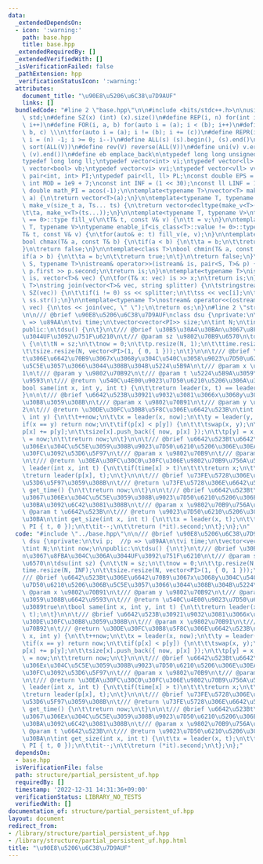 ```yaml
---
data:
  _extendedDependsOn:
  - icon: ':warning:'
    path: base.hpp
    title: base.hpp
  _extendedRequiredBy: []
  _extendedVerifiedWith: []
  _isVerificationFailed: false
  _pathExtension: hpp
  _verificationStatusIcon: ':warning:'
  attributes:
    document_title: "\u90E8\u5206\u6C38\u7D9AUF"
    links: []
  bundledCode: "#line 2 \"base.hpp\"\n\n#include <bits/stdc++.h>\n\nusing namespace\
    \ std;\n#define SZ(x) (int) (x).size()\n#define REP(i, n) for(int i = 0; i < (n);\
    \ i++)\n#define FOR(i, a, b) for(auto i = (a); i < (b); i++)\n#define For(i, a,\
    \ b, c) \\\n\tfor(auto i = (a); i != (b); i += (c))\n#define REPR(i, n) for(auto\
    \ i = (n) -1; i >= 0; i--)\n#define ALL(s) (s).begin(), (s).end()\n#define so(V)\
    \ sort(ALL(V))\n#define rev(V) reverse(ALL(V))\n#define uni(v) v.erase(unique(ALL(v)),\
    \ (v).end())\n#define eb emplace_back\n\ntypedef long long unsigned int llu;\n\
    typedef long long ll;\ntypedef vector<int> vi;\ntypedef vector<ll> vll;\ntypedef\
    \ vector<bool> vb;\ntypedef vector<vi> vvi;\ntypedef vector<vll> vvll;\ntypedef\
    \ pair<int, int> PI;\ntypedef pair<ll, ll> PL;\nconst double EPS = 1e-9;\nconst\
    \ int MOD = 1e9 + 7;\nconst int INF = (1 << 30);\nconst ll LINF = 1e18;\nconst\
    \ double math_PI = acos(-1);\n\ntemplate<typename T>\nvector<T> make_v(size_t\
    \ a) {\n\treturn vector<T>(a);\n}\n\ntemplate<typename T, typename... Ts>\nauto\
    \ make_v(size_t a, Ts... ts) {\n\treturn vector<decltype(make_v<T>(ts...))>(\n\
    \t\ta, make_v<T>(ts...));\n}\n\ntemplate<typename T, typename V>\ntypename enable_if<is_class<T>::value\
    \ == 0>::type fill_v(\n\tT& t, const V& v) {\n\tt = v;\n}\n\ntemplate<typename\
    \ T, typename V>\ntypename enable_if<is_class<T>::value != 0>::type fill_v(\n\t\
    T& t, const V& v) {\n\tfor(auto& e: t) fill_v(e, v);\n}\n\ntemplate<class T>\n\
    bool chmax(T& a, const T& b) {\n\tif(a < b) {\n\t\ta = b;\n\t\treturn true;\n\t\
    }\n\treturn false;\n}\n\ntemplate<class T>\nbool chmin(T& a, const T& b) {\n\t\
    if(a > b) {\n\t\ta = b;\n\t\treturn true;\n\t}\n\treturn false;\n}\n\ntemplate<typename\
    \ S, typename T>\nistream& operator>>(istream& is, pair<S, T>& p) {\n\tcin >>\
    \ p.first >> p.second;\n\treturn is;\n}\n\ntemplate<typename T>\nistream& operator>>(istream&\
    \ is, vector<T>& vec) {\n\tfor(T& x: vec) is >> x;\n\treturn is;\n}\n\ntemplate<typename\
    \ T>\nstring join(vector<T>& vec, string splitter) {\n\tstringstream ss;\n\tREP(i,\
    \ SZ(vec)) {\n\t\tif(i != 0) ss << splitter;\n\t\tss << vec[i];\n\t}\n\treturn\
    \ ss.str();\n}\n\ntemplate<typename T>\nostream& operator<<(ostream& os, vector<T>&\
    \ vec) {\n\tos << join(vec, \" \");\n\treturn os;\n}\n#line 2 \"structure/partial_persistent_uf.hpp\"\
    \n\n/// @brief \u90E8\u5206\u6C38\u7D9AUF\nclass dsu {\nprivate:\n\tvi p;  //p\
    \ => \u89AA\n\tvi time;\n\tvector<vector<PI>> size;\n\tint N;\n\tint now;\n\n\
    public:\n\tdsu() {\n\t}\n\t/// @brief \u30B5\u30A4\u30BAn\u3067\u8FBA\u304C\u306A\
    \u3044UF\u3092\u751F\u6210\n\t/// @param sz \u9802\u70B9\u6570\n\tdsu(int sz)\
    \ {\n\t\tN = sz;\n\t\tnow = 0;\n\t\tp.resize(N, 1);\n\t\ttime.resize(N, INF);\n\
    \t\tsize.resize(N, vector<PI>(1, { 0, 1 }));\n\t}\n\n\t/// @brief \u6642\u523B\
    t\u306E\u6642\u70B9\u3067x\u3068y\u304C\u540C\u3058\u9023\u7D50\u6210\u5206\u306B\
    \u5C5E\u3057\u3066\u3044\u308B\u304B\u5224\u5B9A\n\t/// @param x \u9802\u70B9\
    1\n\t/// @param y \u9802\u70B92\n\t/// @param t \u5224\u5B9A\u3059\u308B\u6642\
    \u9593\n\t/// @return \u540C\u4E00\u9023\u7D50\u6210\u5206\u306A\u3089true\n\t\
    bool same(int x, int y, int t) {\n\t\treturn leader(x, t) == leader(y, t);\n\t\
    }\n\n\t/// @brief \u6642\u523B\u30921\u9032\u3081\u3066x\u3068y\u3092\u30DE\u30FC\
    \u30B8\u3059\u308B\n\t/// @param x \u9802\u70B91\n\t/// @param y \u9802\u70B9\
    2\n\t/// @return \u30DE\u30FC\u30B8\u5F8C\u306E\u6642\u523B\n\tint merge(int x,\
    \ int y) {\n\t\t++now;\n\t\tx = leader(x, now);\n\t\ty = leader(y, now);\n\t\t\
    if(x == y) return now;\n\t\tif(p[x] < p[y]) {\n\t\t\tswap(x, y);\n\t\t}\n\t\t\
    p[x] += p[y];\n\t\tsize[x].push_back({ now, p[x] });\n\t\tp[y] = x;\n\t\ttime[y]\
    \ = now;\n\t\treturn now;\n\t}\n\n\t/// @brief \u6642\u523Bt\u6642\u70B9\u3067\
    \u306Ex\u304C\u5C5E\u3059\u308B\u9023\u7D50\u6210\u5206\u306E\u30EA\u30FC\u30C0\
    \u30FC\u3092\u53D6\u5F97\n\t/// @param x \u9802\u70B9\n\t/// @param t \u6642\u523B\
    \n\t/// @return \u30EA\u30FC\u30C0\u30FC\u306E\u9802\u70B9\u756A\u53F7\n\tint\
    \ leader(int x, int t) {\n\t\tif(time[x] > t)\n\t\t\treturn x;\n\t\telse\n\t\t\
    \treturn leader(p[x], t);\n\t}\n\n\t/// @brief \u73FE\u5728\u306E\u6642\u523B\u3092\
    \u53D6\u5F97\u3059\u308B\n\t/// @return \u73FE\u5728\u306E\u6642\u523B\n\tint\
    \ get_time() {\n\t\treturn now;\n\t}\n\n\t/// @brief \u6642\u523Bt\u6642\u70B9\
    \u3067\u306Ex\u304C\u5C5E\u3059\u308B\u9023\u7D50\u6210\u5206\u306E\u30B5\u30A4\
    \u30BA\u3092\u6C42\u3081\u308B\n\t/// @param x \u9802\u70B9\u756A\u53F7\n\t///\
    \ @param t \u6642\u523B\n\t/// @return \u9023\u7D50\u6210\u5206\u306E\u30B5\u30A4\
    \u30BA\n\tint get_size(int x, int t) {\n\t\tx = leader(x, t);\n\t\tauto it = upper_bound(ALL(size[x]),\
    \ PI { t, 0 });\n\t\tit--;\n\t\treturn (*it).second;\n\t};\n};\n"
  code: "#include \"../base.hpp\"\n\n/// @brief \u90E8\u5206\u6C38\u7D9AUF\nclass\
    \ dsu {\nprivate:\n\tvi p;  //p => \u89AA\n\tvi time;\n\tvector<vector<PI>> size;\n\
    \tint N;\n\tint now;\n\npublic:\n\tdsu() {\n\t}\n\t/// @brief \u30B5\u30A4\u30BA\
    n\u3067\u8FBA\u304C\u306A\u3044UF\u3092\u751F\u6210\n\t/// @param sz \u9802\u70B9\
    \u6570\n\tdsu(int sz) {\n\t\tN = sz;\n\t\tnow = 0;\n\t\tp.resize(N, 1);\n\t\t\
    time.resize(N, INF);\n\t\tsize.resize(N, vector<PI>(1, { 0, 1 }));\n\t}\n\n\t\
    /// @brief \u6642\u523Bt\u306E\u6642\u70B9\u3067x\u3068y\u304C\u540C\u3058\u9023\
    \u7D50\u6210\u5206\u306B\u5C5E\u3057\u3066\u3044\u308B\u304B\u5224\u5B9A\n\t///\
    \ @param x \u9802\u70B91\n\t/// @param y \u9802\u70B92\n\t/// @param t \u5224\u5B9A\
    \u3059\u308B\u6642\u9593\n\t/// @return \u540C\u4E00\u9023\u7D50\u6210\u5206\u306A\
    \u3089true\n\tbool same(int x, int y, int t) {\n\t\treturn leader(x, t) == leader(y,\
    \ t);\n\t}\n\n\t/// @brief \u6642\u523B\u30921\u9032\u3081\u3066x\u3068y\u3092\
    \u30DE\u30FC\u30B8\u3059\u308B\n\t/// @param x \u9802\u70B91\n\t/// @param y \u9802\
    \u70B92\n\t/// @return \u30DE\u30FC\u30B8\u5F8C\u306E\u6642\u523B\n\tint merge(int\
    \ x, int y) {\n\t\t++now;\n\t\tx = leader(x, now);\n\t\ty = leader(y, now);\n\t\
    \tif(x == y) return now;\n\t\tif(p[x] < p[y]) {\n\t\t\tswap(x, y);\n\t\t}\n\t\t\
    p[x] += p[y];\n\t\tsize[x].push_back({ now, p[x] });\n\t\tp[y] = x;\n\t\ttime[y]\
    \ = now;\n\t\treturn now;\n\t}\n\n\t/// @brief \u6642\u523Bt\u6642\u70B9\u3067\
    \u306Ex\u304C\u5C5E\u3059\u308B\u9023\u7D50\u6210\u5206\u306E\u30EA\u30FC\u30C0\
    \u30FC\u3092\u53D6\u5F97\n\t/// @param x \u9802\u70B9\n\t/// @param t \u6642\u523B\
    \n\t/// @return \u30EA\u30FC\u30C0\u30FC\u306E\u9802\u70B9\u756A\u53F7\n\tint\
    \ leader(int x, int t) {\n\t\tif(time[x] > t)\n\t\t\treturn x;\n\t\telse\n\t\t\
    \treturn leader(p[x], t);\n\t}\n\n\t/// @brief \u73FE\u5728\u306E\u6642\u523B\u3092\
    \u53D6\u5F97\u3059\u308B\n\t/// @return \u73FE\u5728\u306E\u6642\u523B\n\tint\
    \ get_time() {\n\t\treturn now;\n\t}\n\n\t/// @brief \u6642\u523Bt\u6642\u70B9\
    \u3067\u306Ex\u304C\u5C5E\u3059\u308B\u9023\u7D50\u6210\u5206\u306E\u30B5\u30A4\
    \u30BA\u3092\u6C42\u3081\u308B\n\t/// @param x \u9802\u70B9\u756A\u53F7\n\t///\
    \ @param t \u6642\u523B\n\t/// @return \u9023\u7D50\u6210\u5206\u306E\u30B5\u30A4\
    \u30BA\n\tint get_size(int x, int t) {\n\t\tx = leader(x, t);\n\t\tauto it = upper_bound(ALL(size[x]),\
    \ PI { t, 0 });\n\t\tit--;\n\t\treturn (*it).second;\n\t};\n};"
  dependsOn:
  - base.hpp
  isVerificationFile: false
  path: structure/partial_persistent_uf.hpp
  requiredBy: []
  timestamp: '2022-12-31 14:31:36+09:00'
  verificationStatus: LIBRARY_NO_TESTS
  verifiedWith: []
documentation_of: structure/partial_persistent_uf.hpp
layout: document
redirect_from:
- /library/structure/partial_persistent_uf.hpp
- /library/structure/partial_persistent_uf.hpp.html
title: "\u90E8\u5206\u6C38\u7D9AUF"
---
```

